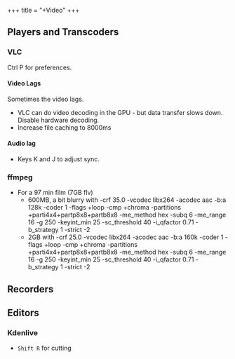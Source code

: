 +++
title = "+Video"
+++



## Players and Transcoders
<div class="spreadsheet" src="player_transcoder.toml" fullHeightWithRowsPerScreen=8> </div>  

### VLC
Ctrl P for preferences. 

#### Video Lags
Sometimes the video lags.

- VLC can do video decoding in the GPU - but data transfer slows down. Disable hardware decoding.
- Increase file caching to 8000ms


#### Audio lag
- Keys K and J to adjust sync.

### ffmpeg
- For a 97 min film (7GB flv)
  - 600MB, a bit blurry with -crf 35.0 -vcodec libx264 -acodec aac -b:a 128k -coder 1 -flags +loop -cmp +chroma -partitions +parti4x4+partp8x8+partb8x8 -me_method hex -subq 6 -me_range 16 -g 250 -keyint_min 25 -sc_threshold 40 -i_qfactor 0.71 -b_strategy 1 -strict -2
  - 2GB with -crf 25.0 -vcodec libx264 -acodec aac -b:a 160k -coder 1 -flags +loop -cmp +chroma -partitions +parti4x4+partp8x8+partb8x8 -me_method hex -subq 6 -me_range 16 -g 250 -keyint_min 25 -sc_threshold 40 -i_qfactor 0.71 -b_strategy 1 -strict -2


## Recorders
<div class="spreadsheet" src="recorder.toml" fullHeightWithRowsPerScreen=8> </div>  

## Editors
<div class="spreadsheet" src="editor.toml" fullHeightWithRowsPerScreen=8> </div>  

### Kdenlive
- `Shift R` for cutting

